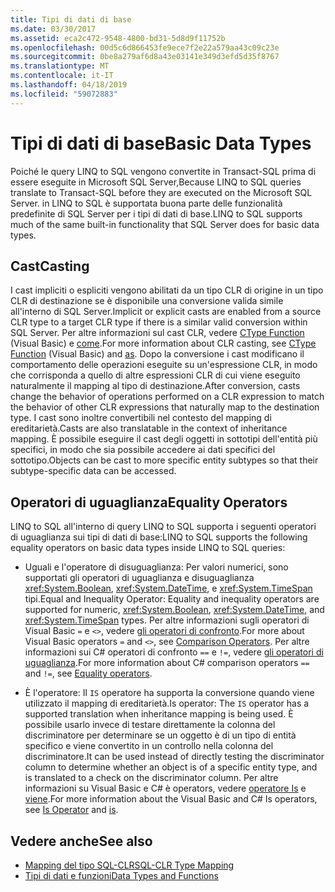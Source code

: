 ```yaml
---
title: Tipi di dati di base
ms.date: 03/30/2017
ms.assetid: eca2c472-9548-4800-bd31-5d8d9f11752b
ms.openlocfilehash: 00d5c6d866453fe9ece7f2e22a579aa43c09c23e
ms.sourcegitcommit: 0be8a279af6d8a43e03141e349d3efd5d35f8767
ms.translationtype: MT
ms.contentlocale: it-IT
ms.lasthandoff: 04/18/2019
ms.locfileid: "59072883"
---
```

# <a name="basic-data-types"></a><span data-ttu-id="3134c-102">Tipi di dati di base</span><span class="sxs-lookup"><span data-stu-id="3134c-102">Basic Data Types</span></span>
<span data-ttu-id="3134c-103">Poiché le query LINQ to SQL vengono convertite in Transact-SQL prima di essere eseguite in Microsoft SQL Server,</span><span class="sxs-lookup"><span data-stu-id="3134c-103">Because LINQ to SQL queries translate to Transact-SQL before they are executed on the Microsoft SQL Server.</span></span> <span data-ttu-id="3134c-104">in LINQ to SQL è supportata buona parte delle funzionalità predefinite di SQL Server  per i tipi di dati di base.</span><span class="sxs-lookup"><span data-stu-id="3134c-104">LINQ to SQL supports much of the same built-in functionality that SQL Server does for basic data types.</span></span>  
  
## <a name="casting"></a><span data-ttu-id="3134c-105">Cast</span><span class="sxs-lookup"><span data-stu-id="3134c-105">Casting</span></span>  
 <span data-ttu-id="3134c-106">I cast impliciti o espliciti vengono abilitati da un tipo CLR di origine in un tipo CLR di destinazione se è disponibile una conversione valida simile all'interno di SQL Server.</span><span class="sxs-lookup"><span data-stu-id="3134c-106">Implicit or explicit casts are enabled from a source CLR type to a target CLR type if there is a similar valid conversion within SQL Server.</span></span> <span data-ttu-id="3134c-107">Per altre informazioni sul cast CLR, vedere [CType Function](~/docs/visual-basic/language-reference/functions/ctype-function.md) (Visual Basic) e [come](~/docs/csharp/language-reference/keywords/as.md).</span><span class="sxs-lookup"><span data-stu-id="3134c-107">For more information about CLR casting, see [CType Function](~/docs/visual-basic/language-reference/functions/ctype-function.md) (Visual Basic) and [as](~/docs/csharp/language-reference/keywords/as.md).</span></span> <span data-ttu-id="3134c-108">Dopo la conversione i cast modificano il comportamento delle operazioni eseguite su un'espressione CLR, in modo che corrisponda a quello di altre espressioni CLR di cui viene eseguito naturalmente il mapping al tipo di destinazione.</span><span class="sxs-lookup"><span data-stu-id="3134c-108">After conversion, casts change the behavior of operations performed on a CLR expression to match the behavior of other CLR expressions that naturally map to the destination type.</span></span> <span data-ttu-id="3134c-109">I cast sono inoltre convertibili nel contesto del mapping di ereditarietà.</span><span class="sxs-lookup"><span data-stu-id="3134c-109">Casts are also translatable in the context of inheritance mapping.</span></span> <span data-ttu-id="3134c-110">È possibile eseguire il cast degli oggetti in sottotipi dell'entità più specifici, in modo che sia possibile accedere ai dati specifici del sottotipo.</span><span class="sxs-lookup"><span data-stu-id="3134c-110">Objects can be cast to more specific entity subtypes so that their subtype-specific data can be accessed.</span></span>  
  
## <a name="equality-operators"></a><span data-ttu-id="3134c-111">Operatori di uguaglianza</span><span class="sxs-lookup"><span data-stu-id="3134c-111">Equality Operators</span></span>  
 <span data-ttu-id="3134c-112">LINQ to SQL all'interno di query LINQ to SQL supporta i seguenti operatori di uguaglianza sui tipi di dati di base:</span><span class="sxs-lookup"><span data-stu-id="3134c-112">LINQ to SQL supports the following equality operators on basic data types inside LINQ to SQL queries:</span></span>  
  
-   <span data-ttu-id="3134c-113">Uguali e l'operatore di disuguaglianza: Per valori numerici, sono supportati gli operatori di uguaglianza e disuguaglianza <xref:System.Boolean>, <xref:System.DateTime>, e <xref:System.TimeSpan> tipi.</span><span class="sxs-lookup"><span data-stu-id="3134c-113">Equal and Inequality Operator: Equality and inequality operators are supported for numeric, <xref:System.Boolean>, <xref:System.DateTime>, and <xref:System.TimeSpan> types.</span></span> <span data-ttu-id="3134c-114">Per altre informazioni sugli operatori di Visual Basic `=` e `<>`, vedere [gli operatori di confronto](~/docs/visual-basic/language-reference/operators/comparison-operators.md).</span><span class="sxs-lookup"><span data-stu-id="3134c-114">For more about Visual Basic operators `=` and `<>`, see [Comparison Operators](~/docs/visual-basic/language-reference/operators/comparison-operators.md).</span></span> <span data-ttu-id="3134c-115">Per altre informazioni sui C# operatori di confronto `==` e `!=`, vedere [gli operatori di uguaglianza](~/docs/csharp/language-reference/operators/equality-operators.md).</span><span class="sxs-lookup"><span data-stu-id="3134c-115">For more information about C# comparison operators `==` and `!=`, see [Equality operators](~/docs/csharp/language-reference/operators/equality-operators.md).</span></span>
  
-   <span data-ttu-id="3134c-116">È l'operatore: Il `IS` operatore ha supporta la conversione quando viene utilizzato il mapping di ereditarietà.</span><span class="sxs-lookup"><span data-stu-id="3134c-116">Is operator: The `IS` operator has a supported translation when inheritance mapping is being used.</span></span> <span data-ttu-id="3134c-117">È possibile usarlo invece di testare direttamente la colonna del discriminatore per determinare se un oggetto è di un tipo di entità specifico e viene convertito in un controllo nella colonna del discriminatore.</span><span class="sxs-lookup"><span data-stu-id="3134c-117">It can be used instead of directly testing the discriminator column to determine whether an object is of a specific entity type, and is translated to a check on the discriminator column.</span></span> <span data-ttu-id="3134c-118">Per altre informazioni su Visual Basic e C# è operators, vedere [operatore Is](~/docs/visual-basic/language-reference/operators/is-operator.md) e [viene](~/docs/csharp/language-reference/keywords/is.md).</span><span class="sxs-lookup"><span data-stu-id="3134c-118">For more information about the Visual Basic and C# Is operators, see [Is Operator](~/docs/visual-basic/language-reference/operators/is-operator.md) and [is](~/docs/csharp/language-reference/keywords/is.md).</span></span>  
  
## <a name="see-also"></a><span data-ttu-id="3134c-119">Vedere anche</span><span class="sxs-lookup"><span data-stu-id="3134c-119">See also</span></span>

- [<span data-ttu-id="3134c-120">Mapping del tipo SQL-CLR</span><span class="sxs-lookup"><span data-stu-id="3134c-120">SQL-CLR Type Mapping</span></span>](../../../../../../docs/framework/data/adonet/sql/linq/sql-clr-type-mapping.md)
- [<span data-ttu-id="3134c-121">Tipi di dati e funzioni</span><span class="sxs-lookup"><span data-stu-id="3134c-121">Data Types and Functions</span></span>](../../../../../../docs/framework/data/adonet/sql/linq/data-types-and-functions.md)
